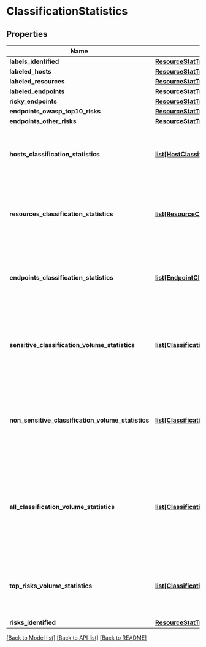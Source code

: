 # ClassificationStatistics

## Properties
Name | Type | Description | Notes
------------ | ------------- | ------------- | -------------
**labels_identified** | [**ResourceStatTrend**](ResourceStatTrend.md) |  | [optional] 
**labeled_hosts** | [**ResourceStatTrend**](ResourceStatTrend.md) |  | [optional] 
**labeled_resources** | [**ResourceStatTrend**](ResourceStatTrend.md) |  | [optional] 
**labeled_endpoints** | [**ResourceStatTrend**](ResourceStatTrend.md) |  | [optional] 
**risky_endpoints** | [**ResourceStatTrend**](ResourceStatTrend.md) |  | [optional] 
**endpoints_owasp_top10_risks** | [**ResourceStatTrend**](ResourceStatTrend.md) |  | [optional] 
**endpoints_other_risks** | [**ResourceStatTrend**](ResourceStatTrend.md) |  | [optional] 
**hosts_classification_statistics** | [**list[HostClassificationStatistics]**](HostClassificationStatistics.md) | The collection of hosts which had any label in the time window | [optional] 
**resources_classification_statistics** | [**list[ResourceClassificationStatistics]**](ResourceClassificationStatistics.md) | The collection of resources which had any label in the time window | [optional] 
**endpoints_classification_statistics** | [**list[EndpointClassificationStatistics]**](EndpointClassificationStatistics.md) | The collection of endpoints which had a label in the time window | [optional] 
**sensitive_classification_volume_statistics** | [**list[ClassificationVolumeStatistics]**](ClassificationVolumeStatistics.md) | The collection of endpoints which had sensitive label in the time window | [optional] 
**non_sensitive_classification_volume_statistics** | [**list[ClassificationVolumeStatistics]**](ClassificationVolumeStatistics.md) | The collection of endpoints which had non sensitive label in the time window | [optional] 
**all_classification_volume_statistics** | [**list[ClassificationVolumeStatistics]**](ClassificationVolumeStatistics.md) | The collection of endpoints which had both sensitive and non sensitive label in the time window | [optional] 
**top_risks_volume_statistics** | [**list[ClassificationRiskVolumeStatistics]**](ClassificationRiskVolumeStatistics.md) | The collection of endpoints that had top risks in the time window | [optional] 
**risks_identified** | [**ResourceStatTrend**](ResourceStatTrend.md) |  | [optional] 

[[Back to Model list]](../README.md#documentation-for-models) [[Back to API list]](../README.md#documentation-for-api-endpoints) [[Back to README]](../README.md)

